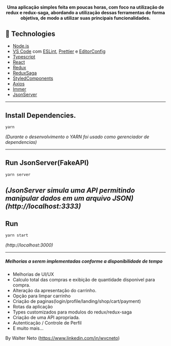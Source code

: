 <h4 align="center">
  Uma aplicação simples feita em poucas horas, com foco na utilização de redux e redux-saga, abordando a utilização dessas ferramentas de forma objetiva, de modo a utilizar suas principais funcionalidades.
</h4>

## :rocket: Technologies

- [Node.js](https://nodejs.org/)
- [VS Code][vc] com [ESLint][vceslint], [Prettier](https://prettier.io/) e [EditorConfig](https://editorconfig.org/)
- [Typescript](https://www.typescriptlang.org)
- [React](https://reactjs.org/)
- [Redux](https://redux.js.org/)
- [ReduxSaga](https://redux-saga.js.org/)
- [StyledComponents](https://styled-components.com/)
- [Axios](https://github.com/axios/axios)
- [Immer](https://github.com/immerjs/immer)
- [JsonServer](https://github.com/typicode/json-server)


---

## Install Dependencies.

```bash
yarn
```
_(Durante o desenvolvimento o YARN foi usado como gerenciador de dependencias)_

---

## Run JsonServer(FakeAPI)

```bash
yarn server
```

_(JsonServer simula uma API permitindo manipular dados em um arquivo JSON)_
_(http://localhost:3333)_
---

## Run

```bash
yarn start
```

_(http://localhost:3000)_

---

<h5>Melhorias a serem implementadas conforme a disponibilidade de tempo</h5>

- Melhorias de UI/UX
- Calculo total das compras e exibição de quantidade disponivel para compra.
- Alteração da apresentação do carrinho.
- Opção para limpar carrinho
- Criação de paginas(login/profile/landing/shop/cart/payment)
- Rotas da aplicação
- Types customizados para modulos do redux/redux-saga
- Criação de uma API apropriada.
- Autenticação / Controle de Perfil
- E muito mais...

By Walter Neto (https://www.linkedin.com/in/wvcneto)

[yarn]: https://yarnpkg.com/
[vc]: https://code.visualstudio.com/
[vceslint]: https://marketplace.visualstudio.com/items?itemName=dbaeumer.vscode-eslint
